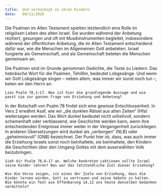 ```yaml
---
title:  Und verkündigt es ihren Kindern
date:   09/11/2020
---
```


Die Psalmen im Alten Testament spielten letztendlich eine Rolle im religiösen Leben des alten Israel. Sie wurden während der Anbetung rezitiert, gesungen und oft mit Musikinstrumenten begleitet, insbesondere während der öffentlichen Anbetung, die im Alten Testament entscheidend dafür war, wie die Menschen im Allgemeinen Gott anbeteten. Israel fungierte als Gemeinschaft, und als Gemeinschaft beteten die Menschen gemeinsam an.

Die Psalmen sind im Grunde genommen Gedichte, die Texte zu Liedern. Das hebräische Wort für die Psalmen, Tehillîm, bedeutet Lobgesänge. Und wenn wir Gott Lobgesänge singen – neben allem, was immer wir sonst noch tun –, beten wir den Herrn an.

`Lies Psalm 78,1–17. Was ist hier die grundlegende Aussage und wie passt sie zur ganzen Frage von Erziehung und Anbetung?`

In der Botschaft von Psalm 78 findet sich eine gewisse Entschlossenheit. In Vers 2 erwähnt Asaf, wie wir „die dunklen Rätsel aus alten Zeiten“ (Hfa) weitersagen werden. Das Wort dunkel bedeutet nicht unheilvoll, sondern schemenhaft oder verblassend, wie Geschichte werden kann, wenn ihre entscheidenden Ereignisse immer weiter in der Vergangenheit zurückliegen. In anderen Übersetzungen wird dunkel als „verborgen“ (NLB) oder „geheimnisvoll“ (GNB) bezeichnet. Der Punkt hier ist, dass, was auch immer die Erziehung Israels sonst noch beinhaltete, sie beinhaltete, den Kindern die Geschichten über den Umgang Gottes mit dem auserwählten Volk beizubringen.

`Sieh dir Psalm 78,6–17 an. Welche konkreten Lektionen sollte Israel seine Kinder lehren? Was war das letztendliche Ziel dieser Erziehung?`

`Wie die Verse zeigen, ist eines der Ziele von Erziehung, dass die Kinder lernen würden, Gott zu vertrauen und seine Gebote zu halten. Wie könnte ein Text wie Offenbarung 14,12 uns heute denselben Gedanken vermitteln?`